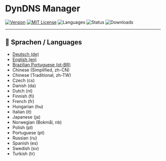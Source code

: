 # DynDNS Manager

[![Version](https://img.shields.io/github/v/release/Q14siX/home-assistant-dyndns-manager)](https://github.com/Q14siX/home-assistant-dyndns-manager/releases)
[![MIT License](https://img.shields.io/badge/License-MIT-green.svg)](LICENSE)
![Languages](https://img.shields.io/badge/languages-20-blue.svg)
![Status](https://img.shields.io/badge/status-stable-brightgreen.svg)
![Downloads](https://img.shields.io/github/downloads/Q14siX/home-assistant-dyndns-manager/total)

---
## 📌 Sprachen / Languages
- [Deutsch (de)](https://github.com/Q14siX/home-assistant-dyndns-manager/blob/main/README/README_DE.md#deutsch)
- [English (en)](https://github.com/Q14siX/home-assistant-dyndns-manager/blob/main/README/README_EN.md#english)
- [Brazilian Portuguese (pt-BR)](https://github.com/Q14siX/home-assistant-dyndns-manager/blob/main/README/README_PT-BR.md#portugues-brasileiro)
- Chinese (Simplified, zh-CN)
- Chinese (Traditional, zh-TW)
- Czech (cs)
- Danish (da)
- Dutch (nl)
- Finnish (fi)
- French (fr)
- Hungarian (hu)
- Italian (it)
- Japanese (ja)
- Norwegian (Bokmål, nb)
- Polish (pl)
- Portuguese (pt)
- Russian (ru)
- Spanish (es)
- Swedish (sv)
- Turkish (tr)
